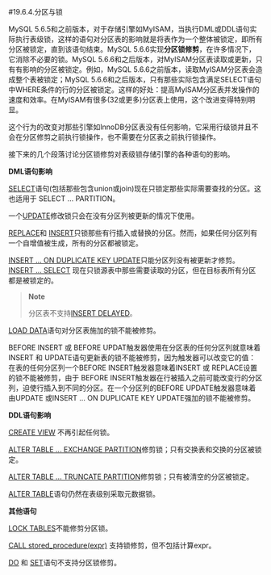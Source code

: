 #19.6.4.分区与锁

MySQL 5.6.5和之前版本，对于存储引擎如MyISAM，当执行DML或DDL语句实际执行表级锁，这样的语句对分区表的影响就是将表作为一个整体被锁定，即所有分区被锁定，直到该语句结束。MySQL 5.6.6实现**分区锁修剪**，在许多情况下，它消除不必要的锁。MySQL 5.6.6和之后版本，对MyISAM分区表读取或更新，只有有影响的分区被锁定。例如，MySQL 5.6.6之前版本，读取MyISAM分区表会造成整个表被锁定；MySQL 5.6.6和之后版本，只有那些实际包含满足SELECT语句中WHERE条件的行的分区被锁定。这样的好处：提高MyISAM分区表并发操作的速度和效率。在MyISAM有很多(32或更多)分区表上使用，这个改进变得特别明显。

这个行为的改变对那些引擎如InnoDB分区表没有任何影响，它采用行级锁并且不会在分区修剪之前执行锁操作，也不需要在分区表之前执行锁操作。　　　　

接下来的几个段落讨论分区锁修剪对表级锁存储引擎的各种语句的影响。


**DML语句影响**

[SELECT][13.02.09]语句(包括那些包含union或join)现在只锁定那些实际需要查找的分区。这也适用于 SELECT ... PARTITION。　　　　

一个[UPDATE][13.02.11]修改锁只会在没有分区列被更新的情况下使用。　　　　

[REPLACE][13.02.08]和 [INSERT][13.02.05]只锁那些有行插入或替换的分区。然而，如果任何分区列有一个自增值被生成，所有的分区都被锁定。　　　　

[INSERT ... ON DUPLICATE KEY UPDATE][13.02.05#13.2.5.3]只能分区列没有被更新才修剪。　　　　
[INSERT ... SELECT][13.02.05#13.2.5.1] 现在只锁源表中那些需要读取的分区，但在目标表所有分区都是被锁定的。

>**Note**
>
>分区表不支持[INSERT DELAYED][13.02.05#13.2.5.2]。

[LOAD DATA][13.02.06]语句对分区表施加的锁不能被修剪。

BEFORE INSERT 或 BEFORE UPDAT触发器使用在分区表的任何分区列就意味着INSERT 和 UPDATE语句更新表的锁不能被修剪，因为触发器可以改变它的值：在表的任何分区列一个BEFORE INSERT触发器意味着INSERT 或 REPLACE设置的锁不能被修剪，由于 BEFORE INSERT触发器在行被插入之前可能改变行的分区列，迫使行插入到不同的分区。在一个分区列的BEFORE UPDATE触发器意味着由UPDATE 或INSERT ... ON DUPLICATE KEY UPDATE强加的锁不能被修剪。

**DDL语句影响**

[CREATE VIEW][13.01.20] 不再引起任何锁。

[ALTER TABLE ... EXCHANGE PARTITION][13.01.07#13.1.7.1]修剪锁；只有交换表和交换的分区被锁定。

[ALTER TABLE ... TRUNCATE PARTITION][13.01.07#13.1.7.1]修剪锁；只有被清空的分区被锁定。

[ALTER TABLE][13.01.07]语句仍然在表级别采取元数据锁。


**其他语句**

[LOCK TABLES][13.03.05]不能修剪分区锁。　　　　

[CALL stored_procedure(expr)][13.02.01] 支持锁修剪，但不包括计算expr。　　　　

[DO][13.02.03] 和 [SET][13.07.04#13.7.4.1]语句不支持分区锁修剪。

[13.02.09]:../Chapter_13/13.02.09_SELECT_Syntax.md
[13.02.11]:../Chapter_13/13.02.11_UPDATE_Syntax.md
[13.02.08]:../Chapter_13/13.02.08_REPLACE_Syntax.md
[13.02.05]:../Chapter_13/13.02.05_INSERT_Syntax.md
[13.02.05#13.2.5.1]:../Chapter_13/13.02.05_INSERT_Syntax.md#13.2.5.1
[13.02.05#13.2.5.2]:../Chapter_13/13.02.05_INSERT_Syntax.md#13.2.5.2
[13.02.05#13.2.5.3]:../Chapter_13/13.02.05_INSERT_Syntax.md#13.2.5.3
[13.02.06]:../Chapter_13/13.02.06_LOAD_DATA_INFILE_Syntax.md
[13.01.20]:../Chapter_13/13.01.20_CREATE_VIEW_Syntax.md
[13.01.07]:../Chapter_13/13.01.07_ALTER_TABLE_Syntax.md
[13.01.07#13.1.7.1]:../Chapter_13/13.01.07_ALTER_TABLE_Syntax.md#13.1.7.1
[13.03.05]:../Chapter_13/13.03.05_LOCK_TABLES_and_UNLOCK_TABLES_Syntax.md
[13.02.01]:../Chapter_13/13.02.01_CALL_Syntax.md
[13.02.03]:../Chapter_13/13.02.03_DO_Syntax.md
[13.07.04#13.7.4.1]:../Chapter_13/13.07.04_SET_Syntax.md#13.7.4.1




